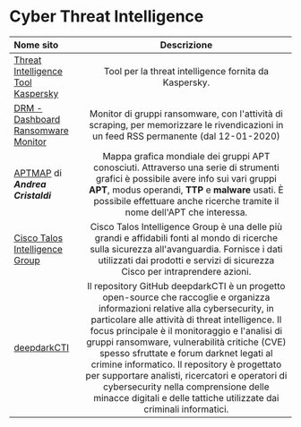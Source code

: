 # Cyber Threat Intelligence

| **Nome sito** | **Descrizione** |
| :------------ | :-------------: |
| [Threat Intelligence Tool Kaspersky](https://go.kaspersky.com/ti_tool_2023.html) | Tool per la threat intelligence fornita da Kaspersky. |
| [DRM - Dashboard Ransomware Monitor](https://ransomfeed.it/) | Monitor di gruppi ransomware, con l'attività di scraping, per memorizzare le rivendicazioni in un feed RSS permanente (dal 12-01-2020) |
| [APTMAP](https://andreacristaldi.github.io/APTmap/) di ***Andrea Cristaldi*** | Mappa grafica mondiale dei gruppi APT conosciuti. Attraverso una serie di strumenti grafici è possibile avere info sui vari gruppi **APT**, modus operandi, **TTP** e **malware** usati. È possibile effettuare anche ricerche tramite il nome dell'APT che interessa. |
| [Cisco Talos Intelligence Group](https://www.talosintelligence.com) | Cisco Talos Intelligence Group è una delle più grandi e affidabili fonti al mondo di ricerche sulla sicurezza all'avanguardia. Fornisce i dati utilizzati dai prodotti e servizi di sicurezza Cisco per intraprendere azioni. |
| [deepdarkCTI](https://github.com/fastfire/deepdarkCTI) | Il repository GitHub deepdarkCTI è un progetto open-source che raccoglie e organizza informazioni relative alla cybersecurity, in particolare alle attività di threat intelligence. Il focus principale è il monitoraggio e l'analisi di gruppi ransomware, vulnerabilità critiche (CVE) spesso sfruttate e forum darknet legati al crimine informatico. Il repository è progettato per supportare analisti, ricercatori e operatori di cybersecurity nella comprensione delle minacce digitali e delle tattiche utilizzate dai criminali informatici. |
